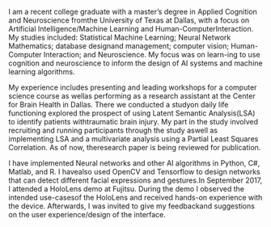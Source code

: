 I am a recent college graduate with a master’s degree in Applied Cognition and Neuroscience fromthe University of Texas at Dallas, with a focus on Artificial Intelligence/Machine Learning and Human-ComputerInteraction. My studies included: Statistical Machine Learning; Neural Network Mathematics; database designand management; computer vision; Human-Computer Interaction; and Neuroscience. My focus was on learn-ing to use cognition and neuroscience to inform the design of AI systems and machine learning algorithms.

My experience includes presenting and leading workshops for a computer science course as wellas performing as a research assistant at the Center for Brain Health in Dallas. There we conducted a studyon daily life functioning explored the prospect of using Latent Semantic Analysis(LSA) to identify patients withtraumatic brain injury. My part in the study involved recruiting and running participants through the study aswell as implementing LSA and a multivariate analysis using a Partial Least Squares Correlation. As of now, theresearch paper is being reviewed for publication.

I have implemented Neural networks and other AI algorithms in Python, C#, Matlab, and R. I havealso used OpenCV and Tensorflow to design networks that can detect different facial expressions and gestures.In September 2017, I attended a HoloLens demo at Fujitsu. During the demo I observed the intended use-casesof the HoloLens and received hands-on experience with the device. Afterwards, I was invited to give my feedbackand suggestions on the user experience/design of the interface.
